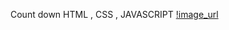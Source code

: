 Count down HTML , CSS , JAVASCRIPT
[!image_url](https://github.com/BlenB-dev/Countdown/blob/main/Screenshot%202025-03-11%20172448.png?raw=true)
